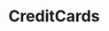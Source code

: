 ---
title: CreditCards
crosslinks:
- churning
- personalfinance
- awardtravel
- explainlikeimfive
- Beermoneyguides
- ethtrader
---